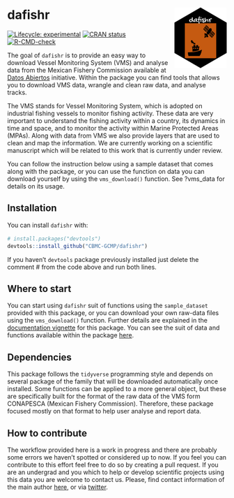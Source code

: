 
<!-- README.md is generated from README.Rmd. Please edit that file -->

# dafishr <a href='https://cbmc-gcmp.github.io/dafishr/'><img src="man/figures/logo.png" align="right" height="139"/></a>

<!-- badges: start -->

[![Lifecycle:
experimental](https://img.shields.io/badge/lifecycle-experimental-orange.svg)](https://lifecycle.r-lib.org/articles/stages.html#experimental)
[![CRAN
status](https://www.r-pkg.org/badges/version/dafishr)](https://CRAN.R-project.org/package=dafishr)
[![R-CMD-check](https://github.com/CBMC-GCMP/dafishr/actions/workflows/R-CMD-check.yaml/badge.svg)](https://github.com/CBMC-GCMP/dafishr/actions/workflows/R-CMD-check.yaml)
<!-- badges: end -->

The goal of `dafishr` is to provide an easy way to download Vessel
Monitoring System (VMS) and analyse data from the Mexican Fishery
Commission available at [Datos
Abiertos](https://www.datos.gob.mx/busca/dataset/localizacion-y-monitoreo-satelital-de-embarcaciones-pesqueras/)
initiative. Within the package you can find tools that allows you to
download VMS data, wrangle and clean raw data, and analyse tracks.

The VMS stands for Vessel Monitoring System, which is adopted on
industrial fishing vessels to monitor fishing activity. These data are
very important to understand the fishing activity within a country, its
dynamics in time and space, and to monitor the activity within Marine
Protected Areas (MPAs). Along with data from VMS we also provide layers
that are used to clean and map the information. We are currently working
on a scientific manuscript which will be related to this work that is
currently under review.

You can follow the instruction below using a sample dataset that comes
along with the package, or you can use the function on data you can
download yourself by using the `vms_download()` function. See ?vms_data
for details on its usage.

## Installation

You can install `dafishr` with:

``` r
# install.packages("devtools")
devtools::install_github("CBMC-GCMP/dafishr")
```

If you haven’t `devtools` package previously installed just delete the
comment \# from the code above and run both lines.

## Where to start

You can start using `dafishr` suit of functions using the
`sample_dataset` provided with this package, or you can download your
own raw-data files using the `vms_download()` function. Further details
are explained in the [documentation
vignette](https://cbmc-gcmp.github.io/dafishr/index.html) for this
package. You can see the suit of data and functions available within the
package
[here](https://cbmc-gcmp.github.io/dafishr/reference/index.html#all-functions).

## Dependencies

This package follows the `tidyverse` programming style and depends on
several package of the family that will be downloaded automatically once
installed. Some functions can be applied to a more general object, but
these are specifically built for the format of the raw data of the VMS
form CONAPESCA (Mexican Fishery Commission). Therefore, these package
focused mostly on that format to help user analyse and report data.

## How to contribute

The workflow provided here is a work in progress and there are probably
some errors we haven’t spotted or considered up to now. If you feel you
can contribute to this effort feel free to do so by creating a pull
request. If you are an undergrad and you which to help or develop
scientific projects using this data you are welcome to contact us.
Please, find contact information of the main author
[here](https://github.com/Fabbiologia/), or via
[twitter](https://twitter.com/FabioFavoretto/).
